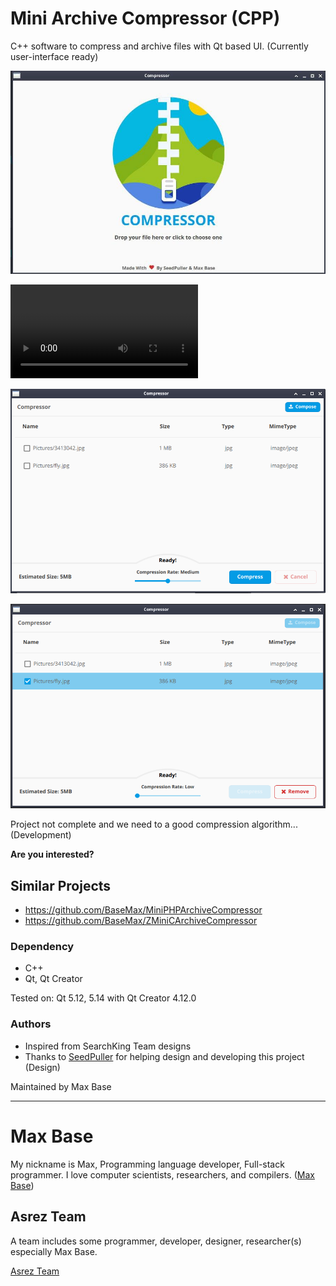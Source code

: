 # Mini Archive Compressor (CPP)

C++  software to compress and archive files with Qt based UI. (Currently user-interface ready)

![Mini Cpp Archive Compressor](screen1.jpg)

![Demo - Mini Qml Archive Compressor](demo.mp4)

![Mini C++ Archive Compressor](screen2.png)

![Mini C++ Archive Compressor](screen3.png)

Project not complete and we need to a good compression algorithm... (Development)

**Are you interested?**

## Similar Projects

- https://github.com/BaseMax/MiniPHPArchiveCompressor
- https://github.com/BaseMax/ZMiniCArchiveCompressor

### Dependency

- C++
- Qt, Qt Creator

Tested on: Qt 5.12, 5.14 with Qt Creator 4.12.0

### Authors

- Inspired from SearchKing Team designs
- Thanks to [SeedPuller](https://github.com/SeedPuller) for helping design and developing this project (Design)

Maintained by Max Base

---------

# Max Base

My nickname is Max, Programming language developer, Full-stack programmer. I love computer scientists, researchers, and compilers. ([Max Base](https://maxbase.org/))

## Asrez Team

A team includes some programmer, developer, designer, researcher(s) especially Max Base.

[Asrez Team](https://www.asrez.com/)

